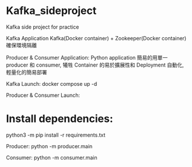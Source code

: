 # Kafka_sideproject
Kafka side project for practice


Kafka Application Kafka(Docker container) + Zookeeper(Docker container)
確保環境隔離

Producer & Consumer Application: Python application
簡易的用單一 producer 和 consumer, 犧牲 Container 的易於擴展性和 Deployment 自動化, 輕量化的簡易部署


Kafka Launch:
docker compose up -d



Producer & Consumer Launch:

# Install dependencies:
python3 -m pip install -r requirements.txt

Producer:
python -m producer.main

Consumer:
python -m consumer.main



